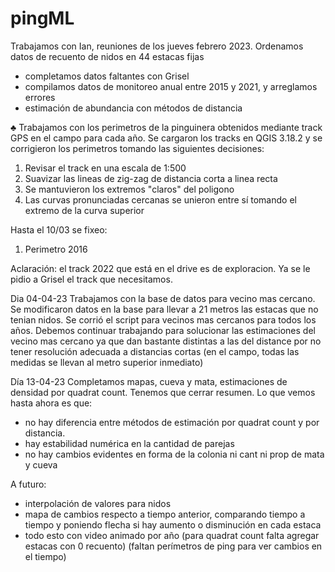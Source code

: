 # pingML
Trabajamos con Ian, reuniones de los jueves febrero 2023.
Ordenamos datos de recuento de nidos en 44 estacas fijas

- completamos datos faltantes con Grisel
- compilamos datos de monitoreo anual entre 2015 y 2021, y arreglamos errores
- estimación de abundancia con métodos de distancia

♣ Trabajamos con los perimetros de la pinguinera obtenidos mediante track GPS en el campo para cada año. Se cargaron los
tracks en QGIS 3.18.2 y se corrigieron los perimetros tomando las siguientes decisiones:
1. Revisar el track en una escala de 1:500
2. Suavizar las lineas de zig-zag de distancia corta a linea recta
3. Se mantuvieron los extremos "claros" del poligono
4. Las curvas pronunciadas cercanas se unieron entre sí tomando el extremo de la curva superior


Hasta el 10/03 se fixeo:
1) Perimetro 2016

Aclaración: el track 2022 que está en el drive es de exploracion. Ya se le pidio a Grisel el track que necesitamos. 

Dia 04-04-23
Trabajamos con la base de datos para vecino mas cercano.
Se modificaron datos en la base para llevar a 21 metros las estacas que no tenian nidos. 
Se corrió el script para vecinos mas cercanos para todos los años. Debemos continuar trabajando para solucionar las estimaciones del vecino mas cercano ya que dan bastante distintas a las del distance por no tener resolución adecuada a distancias cortas (en el campo, todas las medidas se llevan al metro superior inmediato)

Día 13-04-23
Completamos mapas, cueva y mata, estimaciones de densidad por quadrat count.
Tenemos que cerrar resumen.
Lo que vemos hasta ahora es que:
- no hay diferencia entre métodos de estimación por quadrat count y por distancia.
- hay estabilidad numérica en la cantidad de parejas
- no hay cambios evidentes en forma de la colonia ni cant ni prop de mata y cueva

A futuro:
- interpolación de valores para nidos
- mapa de cambios respecto a tiempo anterior, comparando tiempo a tiempo y poniendo flecha si hay aumento o disminución en cada estaca
- todo esto con video animado por año
(para quadrat count falta agregar estacas con 0 recuento)
(faltan perímetros de ping para ver cambios en el tiempo)